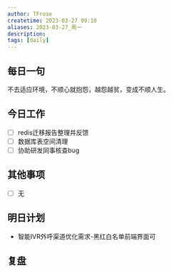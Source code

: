 ```yaml
---
author: TFrose
createtime: 2023-03-27 09:10
aliases: 2023-03-27_周一
description:
tags: [daily]
---
```


## 每日一句
不去适应环境，不顺心就抱怨，越怨越贫，变成不顺人生。

## 今日工作
- [ ] redis迁移报告整理并反馈
- [ ] 数据库表空间清理
- [ ] 协助研发同事核查bug

## 其他事项
- [ ] 无

## 明日计划
- 智能IVR外呼渠道优化需求-黑红白名单前端界面可

## 复盘

